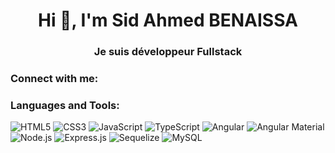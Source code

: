 <h1 align="center">Hi 👋, I'm Sid Ahmed BENAISSA</h1>
<h3 align="center">Je suis développeur Fullstack</h3>

<h3 align="left">Connect with me:</h3>
<p align="left">
</p>

<h3 align="left">Languages and Tools:</h3>

![HTML5](https://img.shields.io/badge/-HTML5-E34F26?style=flat&logo=html5&logoColor=ffffff)
![CSS3](https://img.shields.io/badge/-CSS3-1572B6?style=flat&logo=css3&logoColor=ffffff)
![JavaScript](https://img.shields.io/badge/-JavaScript-F7DF1E?style=flat&logo=javascript&logoColor=000000)
![TypeScript](https://img.shields.io/badge/-TypeScript-3178C6?style=flat&logo=typescript&logoColor=ffffff)
![Angular](https://img.shields.io/badge/-Angular-DD0031?style=flat&logo=angular&logoColor=ffffff)
![Angular Material](https://img.shields.io/badge/-Angular_Material-757575?style=flat&logo=angular&logoColor=ffffff)
![Node.js](https://img.shields.io/badge/-Node.js-339933?style=flat&logo=node.js&logoColor=ffffff)
![Express.js](https://img.shields.io/badge/-Express.js-000000?style=flat&logo=express&logoColor=ffffff)
![Sequelize](https://img.shields.io/badge/-Sequelize-3994FF?style=flat&logo=sequelize&logoColor=ffffff)
![MySQL](https://img.shields.io/badge/-MySQL-4479A1?style=flat&logo=mysql&logoColor=ffffff)

